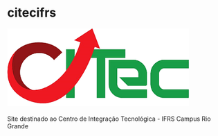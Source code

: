 # citecifrs

![Logo CITec - IFRS](https://github.com/juanmadeira/citecifrs/blob/main/img/logo-png.png)
<br>
<br>
Site destinado ao Centro de Integração Tecnológica - IFRS Campus Rio Grande
